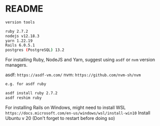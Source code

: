 # README


``` bash
version tools

ruby 2.7.2
nodejs v12.18.3
yarn 1.22.19
Rails 6.0.5.1
postgres (PostgreSQL) 13.2

```

For installing Ruby, NodeJS and Yarn, suggest using `asdf` or `nvm` version managers.

asdf: `https://asdf-vm.com/`
nvm: `https://github.com/nvm-sh/nvm`

```bash
e.g. for asdf ruby

asdf install ruby 2.7.2
asdf reshim ruby
```

For installing Rails on Windows, might need to install WSL
`https://docs.microsoft.com/en-us/windows/wsl/install-win10`
Install Ubuntu v 20 (Don't forget to restart before doing so)



